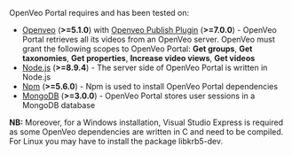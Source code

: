 OpenVeo Portal requires and has been tested on:

- [Openveo](https://github.com/veo-labs/openveo-core) (**&gt;=5.1.0**) with [Openveo Publish Plugin](https://github.com/veo-labs/openveo-publish) (**&gt;=7.0.0**) - OpenVeo Portal retrieves all its videos from an OpenVeo server. OpenVeo must grant the following scopes to OpenVeo Portal: **Get groups**, **Get taxonomies**, **Get properties**, **Increase video views**, **Get videos**
- [Node.js](https://nodejs.org/en/) (**&gt;=8.9.4**) - The server side of OpenVeo Portal is written in Node.js
- [Npm](https://www.npmjs.com/) (**&gt;=5.6.0**) - Npm is used to install OpenVeo Portal dependencies
- [MongoDB](https://www.mongodb.org/) (**&gt;=3.0.0**) - OpenVeo Portal stores user sessions in a MongoDB database

**NB:** Moreover, for a Windows installation, Visual Studio Express is required as some OpenVeo dependencies are written in C and need to be compiled. For Linux you may have to install the package libkrb5-dev.
